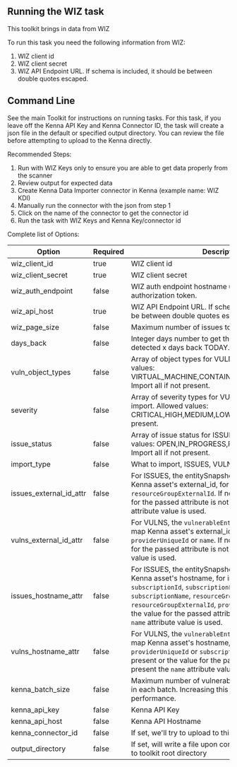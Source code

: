 ## Running the WIZ task

This toolkit brings in data from WIZ

To run this task you need the following information from WIZ:

1. WIZ client id
1. WIZ client secret
1. WIZ API Endpoint URL. If schema is included, it should be between double quotes escaped.

## Command Line

See the main Toolkit for instructions on running tasks. For this task, if you leave off the Kenna API Key and Kenna Connector ID, the task will create a json file in the default or specified output directory. You can review the file before attempting to upload to the Kenna directly.

Recommended Steps:

1. Run with WIZ Keys only to ensure you are able to get data properly from the scanner
1. Review output for expected data
1. Create Kenna Data Importer connector in Kenna (example name: WIZ KDI)
1. Manually run the connector with the json from step 1
1. Click on the name of the connector to get the connector id
1. Run the task with WIZ Keys and Kenna Key/connector id

Complete list of Options:

| Option | Required | Description | default |
| --- | --- | --- | --- |
| wiz_client_id | true | WIZ client id | n/a |
| wiz_client_secret | true | WIZ client secret | n/a |
| wiz_auth_endpoint | false | WIZ auth endpoint hostname used to get the authorization token. | auth.wiz.io |
| wiz_api_host | true | WIZ API Endpoint URL. If schema is included, it should be between double quotes escaped. | n/a |
| wiz_page_size | false | Maximum number of issues to retrieve in each page. | 5000 |
| days_back | false | Integer days number to get the vulnerabilities/issues detected x days back TODAY. | n/a |
| vuln_object_types | false | Array of object types for VULNS import. Allowed values: VIRTUAL_MACHINE,CONTAINER_IMAGE,SERVERLESS. Import all if not present. | n/a |
| severity | false | Array of severity types for VULNS and ISSUES (ALL) import. Allowed values: CRITICAL,HIGH,MEDIUM,LOW,INFO. Import all if not present. | n/a |
| issue_status | false | Array of issue status for ISSUES import. Allowed values: OPEN,IN_PROGRESS,RESOLVED,REJECTED. Import all if not present. | n/a |
| import_type | false | What to import, ISSUES, VULNS or ALL | ALL |
| issues_external_id_attr | false | For ISSUES, the entitySnapshot attribute used to map Kenna asset's external_id, for instance, `providerId` or `resourceGroupExternalId`. If not present or the value for the passed attribute is not present the provideId attribute value is used. | n/a |
| vulns_external_id_attr | false | For VULNS, the `vulnerableEntity` attribute used to map Kenna asset's external_id, for instance, `id`, `providerUniqueId` or `name`. If not present or the value for the passed attribute is not present the `id` attribute value is used. | n/a |
| issues_hostname_attr | false | For ISSUES, the entitySnapshot attribute used to map Kenna asset's hostname, for instance, `name`, `subscriptionId`, `subscriptionExternalId`, `subscriptionName`, `resourceGroupId`, `resourceGroupExternalId`, `providerId`. If not present or the value for the passed attribute is not present the `name` attribute value is used. | n/a |
| vulns_hostname_attr | false | For VULNS, the `vulnerableEntity` attribute used to map Kenna asset's hostname, for instance, `name`, `providerUniqueId` or `subscriptionExternalId` . If not present or the value for the passed attribute is not present the `name` attribute value is used. | n/a |
| kenna_batch_size | false | Maximum number of vulnerabilities to upload to Kenna in each batch. Increasing this value could improve performance. | 1000 |
| kenna_api_key | false | Kenna API Key | n/a |
| kenna_api_host | false | Kenna API Hostname | api.kennasecurity.com |
| kenna_connector_id | false | If set, we'll try to upload to this connector | n/a |
| output_directory | false | If set, will write a file upon completion. Path is relative to toolkit root directory | output/wiz |
